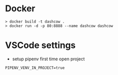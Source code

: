 # Docker

```
> docker build -t dashcow .
> docker run -d -p 80:8888 --name dashcow dashcow
```

# VSCode settings

- setup pipenv first time open project

```
PIPENV_VENV_IN_PROJECT=true
```
